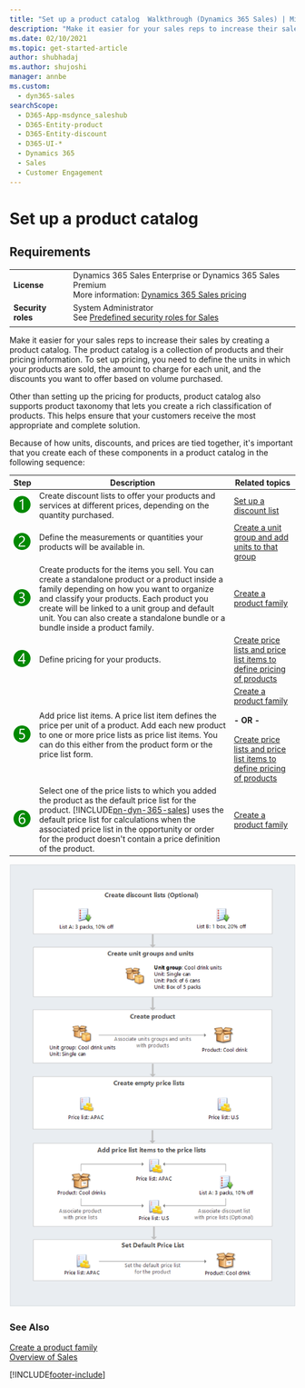 ```yaml
---
title: "Set up a product catalog  Walkthrough (Dynamics 365 Sales) | MicrosoftDocs"
description: "Make it easier for your sales reps to increase their sales by creating a product catalog in Dynamics 365 Sales."
ms.date: 02/10/2021
ms.topic: get-started-article
author: shubhadaj
ms.author: shujoshi
manager: annbe
ms.custom: 
  - dyn365-sales
searchScope: 
  - D365-App-msdynce_saleshub
  - D365-Entity-product
  - D365-Entity-discount
  - D365-UI-*
  - Dynamics 365
  - Sales
  - Customer Engagement
---
```

# Set up a product catalog  

## Requirements
|  | |
|-----------------------|---------|
| **License** | Dynamics 365 Sales Enterprise or Dynamics 365 Sales Premium <br>More information: [Dynamics 365 Sales pricing](https://dynamics.microsoft.com/sales/pricing/) |
| **Security roles** | System Administrator <br> See [Predefined security roles for Sales](security-roles-for-sales.md)|
|||


Make it easier for your sales reps to increase their sales by creating a product catalog. The product catalog is a collection of products and their pricing information. To set up pricing, you need to define the units in which your products are sold, the amount to charge for each unit, and the discounts you want to offer based on volume purchased.  

 Other than setting up the pricing for products, product catalog also supports product taxonomy that lets you create a rich classification of products. This helps ensure that your customers receive the most appropriate and complete solution.   

 Because of how units, discounts, and prices are tied together, it's important that you create each of these components in a product catalog in the following sequence:  


|                                 Step                                  |                                                                                                                                                                  Description                                                                                                                                                                   |                                                                                                                   Related topics                                                                                                                   |
|-----------------------------------------------------------------------|------------------------------------------------------------------------------------------------------------------------------------------------------------------------------------------------------------------------------------------------------------------------------------------------------------------------------------------------|----------------------------------------------------------------------------------------------------------------------------------------------------------------------------------------------------------------------------------------------------|
| ![Step 1.](../sales-enterprise/media/walkthrough-green-1.png "Step 1") |                                                                                                              Create discount lists to offer your products and services at different prices, depending on the quantity purchased.                                                                                                               |                                                                                                 [Set up a discount list](set-up-discount-list.md)                                                                                                  |
| ![Step 2.](../sales-enterprise/media/walkthrough-green-2.png "Step 2") |                                                                                                                                   Define the measurements or quantities your products will be available in.                                                                                                                                    |                                                                            [Create a unit group and add units to that group](create-unit-group-add-units-that-group.md)                                                                            |
| ![Step 3.](../sales-enterprise/media/walkthrough-green-3.png "Step 3") |        Create products for the items you sell. You can create a standalone product or a product inside a family depending on how you want to organize and classify your products. Each product you create will be linked to a unit group and default unit. You can also create a standalone bundle or a bundle inside a product family.        |                                                                                      [Create a product family](../sales-enterprise/create-product-family.md)                                                                                       |
| ![Step 4.](../sales-enterprise/media/walkthrough-green-4.png "Step 4") |                                                                                                                                                       Define pricing for your products.                                                                                                                                                        |                                                      [Create price lists and price list items to define pricing of products](create-price-lists-price-list-items-define-pricing-products.md)                                                       |
| ![Step 5.](../sales-enterprise/media/walkthrough-green-5.png "Step 5") |                                                           Add price list items. A price list item defines the price per unit of a product. Add each new product to one or more price lists as price list items. You can do this either from the product form or the price list form.                                                           | [Create a product family](../sales-enterprise/create-product-family.md)<br /><br /> **- OR -**<br /><br /> [Create price lists and price list items to define pricing of products](create-price-lists-price-list-items-define-pricing-products.md) |
| ![Step 6.](../sales-enterprise/media/walkthrough-green-6.png "Step 6") | Select one of the price lists to which you added the product as the default price list for the product. [!INCLUDE[pn-dyn-365-sales](../includes/pn-dyn-365-sales.md)] uses the default price list for calculations when the associated price list in the opportunity or order for the product doesn't contain a price definition of the product. |                                                                                      [Create a product family](../sales-enterprise/create-product-family.md)                                                                                       |

 ![Set up product catalog components in Dynamics 365 Sales.](../sales-enterprise/media/v7-set-up-product-catalog.png "Set up product catalog components in Dynamics 365 Sales")

### See Also
 [Create a product family](../sales-enterprise/create-product-family.md)  
 [Overview of Sales](../sales-enterprise/user-guide.md)


[!INCLUDE[footer-include](../includes/footer-banner.md)]
